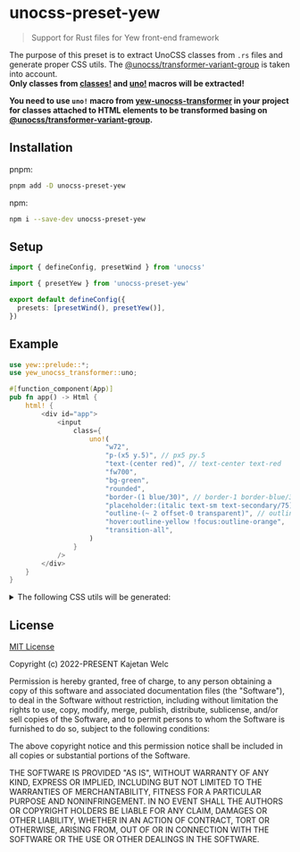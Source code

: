 # unocss-preset-yew

> Support for Rust files for Yew front-end framework

The purpose of this preset is to extract UnoCSS classes from `.rs` files and generate proper CSS utils. The [@unocss/transformer-variant-group](https://github.com/unocss/unocss/tree/main/packages/transformer-variant-group) is taken into account.\
**Only classes from [classes!](https://yew.rs/docs/concepts/html/classes) and [uno!](https://crates.io/crates/yew-unocss-transformer) macros will be extracted!**

**You need to use `uno!` macro from [yew-unocss-transformer](https://crates.io/crates/yew-unocss-transformer) in your project for classes attached to HTML elements to be transformed basing on [@unocss/transformer-variant-group](https://github.com/unocss/unocss/tree/main/packages/transformer-variant-group).**

## Installation

pnpm:

```bash
pnpm add -D unocss-preset-yew
```

npm:

```bash
npm i --save-dev unocss-preset-yew
```

## Setup

```typescript
import { defineConfig, presetWind } from 'unocss'

import { presetYew } from 'unocss-preset-yew'

export default defineConfig({
  presets: [presetWind(), presetYew()],
})
```

## Example

```rust
use yew::prelude::*;
use yew_unocss_transformer::uno;

#[function_component(App)]
pub fn app() -> Html {
    html! {
        <div id="app">
            <input
                class={
                    uno!(
                        "w72",
                        "p-(x5 y.5)", // px5 py.5
                        "text-(center red)", // text-center text-red
                        "fw700",
                        "bg-green",
                        "rounded",
                        "border-(1 blue/30)", // border-1 border-blue/30
                        "placeholder:(italic text-sm text-secondary/75)", // placeholder:italic placeholder:text-sm placeholder:text-secondary/75
                        "outline-(~ 2 offset-0 transparent)", // outline outline-2 outline-offset-0 outline-transparent
                        "hover:outline-yellow !focus:outline-orange",
                        "transition-all",
                    )
                }
            />
        </div>
    }
}
```

<details>
<summary>The following CSS utils will be generated:</summary>

```css
.w72 {
  width: 18rem;
}
.border-1 {
  border-width: 1px;
  border-style: solid;
}
.border-blue\/30 {
  border-color: rgba(96, 165, 250, 0.3);
}
.rounded {
  border-radius: 0.25rem;
}
.bg-green {
  --un-bg-opacity: 1;
  background-color: rgba(74, 222, 128, var(--un-bg-opacity));
}
.p-x5 {
  padding-left: 1.25rem;
  padding-right: 1.25rem;
}
.p-y\.5 {
  padding-top: 0.125rem;
  padding-bottom: 0.125rem;
}
.text-center {
  text-align: center;
}
.placeholder\:text-sm::placeholder {
  font-size: 0.875rem;
  line-height: 1.25rem;
}
.fw700 {
  font-weight: 700;
}
.placeholder\:italic::placeholder {
  font-style: italic;
}
.text-red {
  --un-text-opacity: 1;
  color: rgba(248, 113, 113, var(--un-text-opacity));
}
.outline-2 {
  outline-width: 2px;
}
.\!focus\:outline-orange:focus {
  --un-outline-color-opacity: 1 !important;
  outline-color: rgba(251, 146, 60, var(--un-outline-color-opacity)) !important;
}
.hover\:outline-yellow:hover {
  --un-outline-color-opacity: 1;
  outline-color: rgba(250, 204, 21, var(--un-outline-color-opacity));
}
.outline-transparent {
  outline-color: transparent;
}
.outline-offset-0 {
  outline-offset: 0px;
}
.outline {
  outline-style: solid;
}
.transition-all {
  transition-property: all;
  transition-timing-function: cubic-bezier(0.4, 0, 0.2, 1);
  transition-duration: 150ms;
}
```

</details>

## License

[MIT License](https://opensource.org/licenses/MIT)

Copyright (c) 2022-PRESENT Kajetan Welc

Permission is hereby granted, free of charge, to any person obtaining a copy of this software and associated documentation files (the "Software"), to deal in the Software without restriction, including without limitation the rights to use, copy, modify, merge, publish, distribute, sublicense, and/or sell copies of the Software, and to permit persons to whom the Software is furnished to do so, subject to the following conditions:

The above copyright notice and this permission notice shall be included in all copies or substantial portions of the Software.

THE SOFTWARE IS PROVIDED "AS IS", WITHOUT WARRANTY OF ANY KIND, EXPRESS OR IMPLIED, INCLUDING BUT NOT LIMITED TO THE WARRANTIES OF MERCHANTABILITY, FITNESS FOR A PARTICULAR PURPOSE AND NONINFRINGEMENT. IN NO EVENT SHALL THE AUTHORS OR COPYRIGHT HOLDERS BE LIABLE FOR ANY CLAIM, DAMAGES OR OTHER LIABILITY, WHETHER IN AN ACTION OF CONTRACT, TORT OR OTHERWISE, ARISING FROM, OUT OF OR IN CONNECTION WITH THE SOFTWARE OR THE USE OR OTHER DEALINGS IN THE SOFTWARE.
